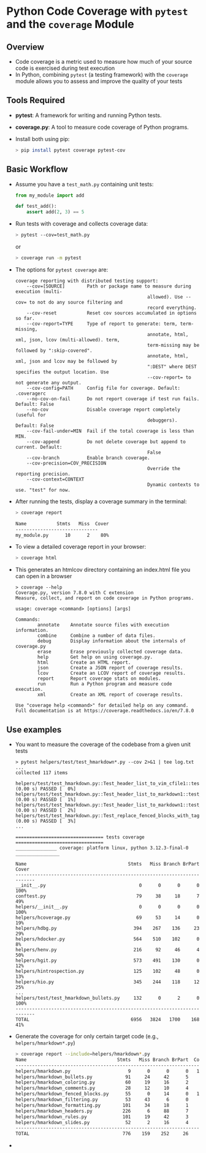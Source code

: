 # Python Code Coverage with `pytest` and the `coverage` Module

## Overview
- Code coverage is a metric used to measure how much of your source code is
  exercised during test execution
- In Python, combining `pytest` (a testing framework) with the `coverage` module
  allows you to assess and improve the quality of your tests

## Tools Required
- **pytest**: A framework for writing and running Python tests.
- **coverage.py**: A tool to measure code coverage of Python programs.

- Install both using pip:
  ```bash
  > pip install pytest coverage pytest-cov
  ```

## Basic Workflow

- Assume you have a `test_math.py` containing unit tests:
  ```python
  from my_module import add

  def test_add():
      assert add(2, 3) == 5
  ```

- Run tests with coverage and collects coverage data:
  ```bash
  > pytest --cov=test_math.py
  ```
  or
  ```bash
  > coverage run -m pytest
  ```
- The options for `pytest coverage` are:
	```
	coverage reporting with distributed testing support:
		--cov=[SOURCE]        Path or package name to measure during execution (multi-
													allowed). Use --cov= to not do any source filtering and
													record everything.
		--cov-reset           Reset cov sources accumulated in options so far.
		--cov-report=TYPE     Type of report to generate: term, term-missing,
													annotate, html, xml, json, lcov (multi-allowed). term,
													term-missing may be followed by ":skip-covered".
													annotate, html, xml, json and lcov may be followed by
													":DEST" where DEST specifies the output location. Use
													--cov-report= to not generate any output.
		--cov-config=PATH     Config file for coverage. Default: .coveragerc
		--no-cov-on-fail      Do not report coverage if test run fails. Default: False
		--no-cov              Disable coverage report completely (useful for
													debuggers). Default: False
		--cov-fail-under=MIN  Fail if the total coverage is less than MIN.
		--cov-append          Do not delete coverage but append to current. Default:
													False
		--cov-branch          Enable branch coverage.
		--cov-precision=COV_PRECISION
													Override the reporting precision.
		--cov-context=CONTEXT
													Dynamic contexts to use. "test" for now.
	```

- After running the tests, display a coverage summary in the terminal:
  ```bash
  > coverage report

  Name           Stmts   Miss  Cover
  ------------------------------
  my_module.py      10      2    80%
  ```

- To view a detailed coverage report in your browser:
  ```bash
  > coverage html
  ```
- This generates an htmlcov directory containing an index.html file you can open
  in a browser

	```
	> coverage --help
	Coverage.py, version 7.8.0 with C extension
	Measure, collect, and report on code coverage in Python programs.

	usage: coverage <command> [options] [args]

	Commands:
			annotate    Annotate source files with execution information.
			combine     Combine a number of data files.
			debug       Display information about the internals of coverage.py
			erase       Erase previously collected coverage data.
			help        Get help on using coverage.py.
			html        Create an HTML report.
			json        Create a JSON report of coverage results.
			lcov        Create an LCOV report of coverage results.
			report      Report coverage stats on modules.
			run         Run a Python program and measure code execution.
			xml         Create an XML report of coverage results.

	Use "coverage help <command>" for detailed help on any command.
	Full documentation is at https://coverage.readthedocs.io/en/7.8.0
	```

## Use examples

- You want to measure the coverage of the codebase from a given unit tests
	```
	> pytest helpers/test/test_hmarkdown*.py --cov 2>&1 | tee log.txt
	...
	collected 117 items

	helpers/test/test_hmarkdown.py::Test_header_list_to_vim_cfile1::test_get_header_list1 (0.00 s) PASSED [  0%]
	helpers/test/test_hmarkdown.py::Test_header_list_to_markdown1::test_mode_headers1 (0.00 s) PASSED [  1%]
	helpers/test/test_hmarkdown.py::Test_header_list_to_markdown1::test_mode_list1 (0.00 s) PASSED [  2%]
	helpers/test/test_hmarkdown.py::Test_replace_fenced_blocks_with_tags1::test1 (0.00 s) PASSED [  3%]
	...

	================================ tests coverage ================================
	_______________ coverage: platform linux, python 3.12.3-final-0 ________________

	Name                                     Stmts   Miss Branch BrPart  Cover
	--------------------------------------------------------------------------
	__init__.py                                  0      0      0      0   100%
	conftest.py                                 79     38     18      7    49%
	helpers/__init__.py                          0      0      0      0   100%
	helpers/hcoverage.py                        69     53     14      0    19%
	helpers/hdbg.py                            394    267    136     23    29%
	helpers/hdocker.py                         564    510    102      0     8%
	helpers/henv.py                            216     92     46      4    50%
	helpers/hgit.py                            573    491    130      0    12%
	helpers/hintrospection.py                  125    102     48      0    13%
	helpers/hio.py                             345    244    118     12    25%
	...
	helpers/test/test_hmarkdown_bullets.py     132      0      2      0   100%
	--------------------------------------------------------------------------
	TOTAL                                     6956   3824   1700    168    41%
	```

- Generate the coverage for only certain target code (e.g.,
	`helpers/hmarkdown*.py`)
	```bash
	> coverage report --include=helpers/hmarkdown*.py
	Name                                 Stmts   Miss Branch BrPart  Cover
	----------------------------------------------------------------------
	helpers/hmarkdown.py                     9      0      0      0   100%
	helpers/hmarkdown_bullets.py            91     24     42      5    68%
	helpers/hmarkdown_coloring.py           60     19     16      2    62%
	helpers/hmarkdown_comments.py           28     12     10      4    53%
	helpers/hmarkdown_fenced_blocks.py      55      0     14      0   100%
	helpers/hmarkdown_filtering.py          53     43      6      0    17%
	helpers/hmarkdown_formatting.py        101     34     18      1    69%
	helpers/hmarkdown_headers.py           226      6     88      7    96%
	helpers/hmarkdown_rules.py             101     19     42      3    80%
	helpers/hmarkdown_slides.py             52      2     16      4    91%
	----------------------------------------------------------------------
	TOTAL                                  776    159    252     26    78%
	```

- 
